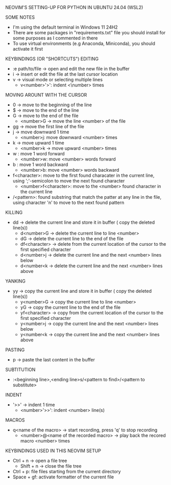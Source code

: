 NEOVIM'S SETTING-UP FOR PYTHON IN UBUNTU 24.04 (WSL2)

SOME NOTES
- I'm using the default terminal in Windows 11 24H2
- There are some packages in "requirements.txt" file you should install for some purposes as I commented in there 
- To use virtual environments (e.g Anaconda, Miniconda), you should activate it first

KEYBINDINGS (OR "SHORTCUTS")
EDITING
- :e path/to/file -> open and edit the new file in the buffer
- i -> insert or edit the file at the last cursor location
- v -> visual mode or selecting multiple lines
    + v\<number\>'>': indent <\number\> times  

MOVING AROUNT WITH THE CURSOR
- 0 -> move to the beginning of the line
- $ -> move to the end of the line
- G -> move to the end of the file
     + \<number\>G -> move the line \<number\> of the file
- gg -> move the first line of the file
- j -> move downward 1 time
    + \<number\>j: move downward \<number\> times
- k -> move upward 1 time 
    + \<number\>k -> move upward \<number\> times 
- w : move 1 word forward
    + \<number\>w: move \<number\> words forward 
- b : move 1 word backward
    + \<number\>b: move \<number\> words backward
- f\<character\>: move to the first found characater in the current line, using ';'-semicolon to move the next found character
    + \<number\>f\<character\>: move to the \<number\> found character in the current line
- /\<pattern\>: found substring that match the patter at any line in the file, using character 'n' to move to the next found pattern

KILLING
- dd -> delete the current line and store it in buffer ( copy the deleted line(s))
    + d\<number\>G -> delete the current line to line \<number\>
    + dG -> delete the current line to the end of the file
    + df\<character\> -> delete from the current location of the cursor to the first specified character
    + d\<number\>j -> delete the current line and the next \<number\> lines below
    + d\<number<k -> delete the current line and the next \<number\> lines above 

YANKING
- yy -> copy the current line and store it in buffer ( copy the deleted line(s))
    + y\<number\>G -> copy the current line to line \<number\>
    + yG -> copy the current line to the end of the file
    + yf\<character\> -> copy from the current location of the cursor to the first specified character
    + y\<number\>j -> copy the current line and the next \<number\> lines below
    + y\<number<k -> copy the current line and the next \<number\> lines above 

PASTING
- p -> paste the last content in the buffer

SUBTITUTION
- :\<beginning line\>,\<ending line\>s/\<pattern to find\>/\<pattern to substitute\>

INDENT
- '\>>' -> indent 1 time
    + \<number\>'>>': indent \<number\> line(s) 

MACROS
- q\<name of the macro\> -> start recording, press 'q' to stop recording
    + \<number\>@\<name of the recorded macro\> -> play back the recored macro \<number\> times

KEYBINDINGS USED IN THIS NEOVIM SETUP
- Ctrl + n -> open a file tree
    + Shift + n -> close the file tree
- Ctrl + p: file files starting from the current directory
- Space + gf: activate formatter of the current file

